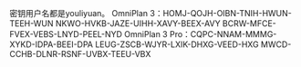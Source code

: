 
密钥用户名都是youliyuan。
OmniPlan 3：HOMJ-QOJH-OIBN-TNIH-HWUN-TEEH-WUN
NKWO-HVKB-JAZE-UIHH-XAVY-BEEX-AVY
BCRW-MFCE-FVEX-VEBS-LNYD-PEEL-NYD
OmniPlan 3 Pro：CQPC-NNAM-MMMG-XYKD-IDPA-BEEI-DPA
LEUG-ZSCB-WJYR-LXIK-DHXG-VEED-HXG
MWCD-CCHB-DLNR-RSNF-UVBX-TEEU-VBX
